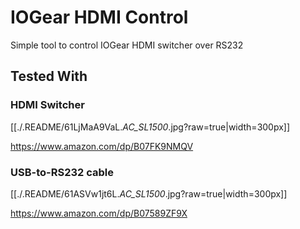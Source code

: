 # IOGear HDMI Control

Simple tool to control IOGear HDMI switcher over RS232



## Tested With

### HDMI Switcher

[[./.README/61LjMaA9VaL._AC_SL1500_.jpg?raw=true|width=300px]]

https://www.amazon.com/dp/B07FK9NMQV

### USB-to-RS232 cable

[[./.README/61ASVw1jt6L._AC_SL1500_.jpg?raw=true|width=300px]]

https://www.amazon.com/dp/B07589ZF9X